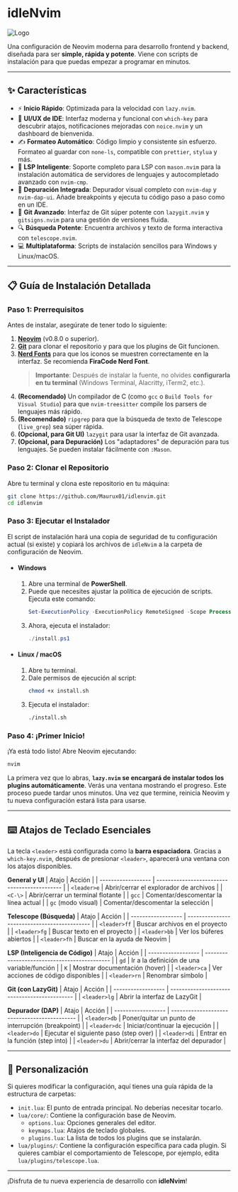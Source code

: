 # idleNvim

![Logo](https://raw.githubusercontent.com/Maurux01/idlenvim/main/assets/logo.png)

Una configuración de Neovim moderna para desarrollo frontend y backend, diseñada para ser **simple, rápida y potente**. Viene con scripts de instalación para que puedas empezar a programar en minutos.

---

## ✨ Características

-   ⚡ **Inicio Rápido**: Optimizada para la velocidad con `lazy.nvim`.
-   🎨 **UI/UX de IDE**: Interfaz moderna y funcional con `which-key` para descubrir atajos, notificaciones mejoradas con `noice.nvim` y un dashboard de bienvenida.
-   ✍️ **Formateo Automático**: Código limpio y consistente sin esfuerzo. Formateo al guardar con `none-ls`, compatible con `prettier`, `stylua` y más.
-   🧩 **LSP Inteligente**: Soporte completo para LSP con `mason.nvim` para la instalación automática de servidores de lenguajes y autocompletado avanzado con `nvim-cmp`.
-   🐛 **Depuración Integrada**: Depurador visual completo con `nvim-dap` y `nvim-dap-ui`. Añade breakpoints y ejecuta tu código paso a paso como en un IDE.
-   🐙 **Git Avanzado**: Interfaz de Git súper potente con `lazygit.nvim` y `gitsigns.nvim` para una gestión de versiones fluida.
-   🔍 **Búsqueda Potente**: Encuentra archivos y texto de forma interactiva con `telescope.nvim`.
-   💻 **Multiplataforma**: Scripts de instalación sencillos para Windows y Linux/macOS.

---

## 📋 Guía de Instalación Detallada

### Paso 1: Prerrequisitos

Antes de instalar, asegúrate de tener todo lo siguiente:

1.  **[Neovim](https://github.com/neovim/neovim/releases/tag/v0.9.1)** (v0.8.0 o superior).
2.  **[Git](https://git-scm.com/downloads)** para clonar el repositorio y para que los plugins de Git funcionen.
3.  **[Nerd Fonts](https://www.nerdfonts.com/font-downloads)** para que los iconos se muestren correctamente en la interfaz. Se recomienda **FiraCode Nerd Font**.
    > **Importante**: Después de instalar la fuente, no olvides **configurarla en tu terminal** (Windows Terminal, Alacritty, iTerm2, etc.).
4.  **(Recomendado)** Un compilador de C (como `gcc` o `Build Tools for Visual Studio`) para que `nvim-treesitter` compile los parsers de lenguajes más rápido.
5.  **(Recomendado)** `ripgrep` para que la búsqueda de texto de Telescope (`live_grep`) sea súper rápida.
6.  **(Opcional, para Git UI)** `lazygit` para usar la interfaz de Git avanzada.
7.  **(Opcional, para Depuración)** Los "adaptadores" de depuración para tus lenguajes. Se pueden instalar fácilmente con `:Mason`.

### Paso 2: Clonar el Repositorio

Abre tu terminal y clona este repositorio en tu máquina:

```sh
git clone https://github.com/Maurux01/idlenvim.git
cd idlenvim
```

### Paso 3: Ejecutar el Instalador

El script de instalación hará una copia de seguridad de tu configuración actual (si existe) y copiará los archivos de `idleNvim` a la carpeta de configuración de Neovim.

-   #### **Windows**
    1.  Abre una terminal de **PowerShell**.
    2.  Puede que necesites ajustar la política de ejecución de scripts. Ejecuta este comando:
        ```powershell
        Set-ExecutionPolicy -ExecutionPolicy RemoteSigned -Scope Process
        ```
    3.  Ahora, ejecuta el instalador:
        ```powershell
        ./install.ps1
        ```

-   #### **Linux / macOS**
    1.  Abre tu terminal.
    2.  Dale permisos de ejecución al script:
        ```sh
        chmod +x install.sh
        ```
    3.  Ejecuta el instalador:
        ```sh
        ./install.sh
        ```

### Paso 4: ¡Primer Inicio!

¡Ya está todo listo! Abre Neovim ejecutando:

```sh
nvim
```

La primera vez que lo abras, **`lazy.nvim` se encargará de instalar todos los plugins automáticamente**. Verás una ventana mostrando el progreso. Este proceso puede tardar unos minutos. Una vez que termine, reinicia Neovim y tu nueva configuración estará lista para usarse.

---

## ⌨️ Atajos de Teclado Esenciales

La tecla `<leader>` está configurada como la **barra espaciadora**. Gracias a `which-key.nvim`, después de presionar `<leader>`, aparecerá una ventana con los atajos disponibles.

**General y UI**
| Atajo              | Acción                                       |
| ------------------ | -------------------------------------------- |
| `<leader>e`        | Abrir/cerrar el explorador de archivos       |
| `<C-\>`            | Abrir/cerrar un terminal flotante            |
| `gcc`              | Comentar/descomentar la línea actual         |
| `gc` (modo visual) | Comentar/descomentar la selección            |

**Telescope (Búsqueda)**
| Atajo              | Acción                                       |
| ------------------ | -------------------------------------------- |
| `<leader>ff`       | Buscar archivos en el proyecto               |
| `<leader>fg`       | Buscar texto en el proyecto                  |
| `<leader>bb`       | Ver los búferes abiertos                     |
| `<leader>fh`       | Buscar en la ayuda de Neovim                 |

**LSP (Inteligencia de Código)**
| Atajo              | Acción                                       |
| ------------------ | -------------------------------------------- |
| `gd`               | Ir a la definición de una variable/función   |
| `K`                | Mostrar documentación (hover)                |
| `<leader>ca`       | Ver acciones de código disponibles           |
| `<leader>rn`       | Renombrar símbolo                            |

**Git (con LazyGit)**
| Atajo              | Acción                                       |
| ------------------ | -------------------------------------------- |
| `<leader>lg`       | Abrir la interfaz de LazyGit                 |

**Depurador (DAP)**
| Atajo              | Acción                                       |
| ------------------ | -------------------------------------------- |
| `<leader>db`       | Poner/quitar un punto de interrupción (breakpoint) |
| `<leader>dc`       | Iniciar/continuar la ejecución               |
| `<leader>do`       | Ejecutar el siguiente paso (step over)       |
| `<leader>di`       | Entrar en la función (step into)             |
| `<leader>du`       | Abrir/cerrar la interfaz del depurador       |

---

## 🔧 Personalización

Si quieres modificar la configuración, aquí tienes una guía rápida de la estructura de carpetas:

-   `init.lua`: El punto de entrada principal. No deberías necesitar tocarlo.
-   `lua/core/`: Contiene la configuración base de Neovim.
    -   `options.lua`: Opciones generales del editor.
    -   `keymaps.lua`: Atajos de teclado globales.
    -   `plugins.lua`: La lista de todos los plugins que se instalarán.
-   `lua/plugins/`: Contiene la configuración específica para cada plugin. Si quieres cambiar el comportamiento de Telescope, por ejemplo, edita `lua/plugins/telescope.lua`.

---

¡Disfruta de tu nueva experiencia de desarrollo con **idleNvim**!
